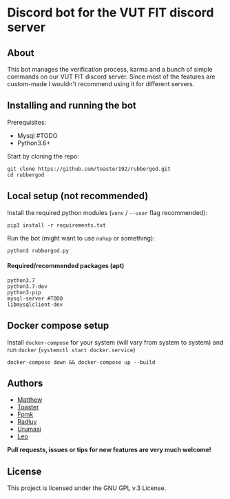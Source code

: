 # Discord bot for the VUT FIT discord server

## About

This bot manages the verification process, karma and a bunch of simple commands
on our VUT FIT discord server. Since most of the features are custom-made I
wouldn't recommend using it for different servers.

## Installing and running the bot

Prerequisites:
* Mysql #TODO
* Python3.6+

Start by cloning the repo:
```
git clone https://github.com/toaster192/rubbergod.git
cd rubbergod
```

## Local setup (not recommended)

Install the required python modules (`venv` / `--user` flag recommended):
```
pip3 install -r requirements.txt
```

Run the bot (might want to use `nohup` or something):
```
python3 rubbergod.py
```

#### Required/recommended packages (apt)

```
python3.7
python3.7-dev
python3-pip
mysql-server #TODO
libmysqlclient-dev
```

## Docker compose setup

Install `docker-compose` for your system (will vary from system to system)
and run `docker` (`systemctl start docker.service`)

```
docker-compose down && docker-compose up --build
```

## Authors

* [Matthew](https://github.com/matejsoroka)
* [Toaster](https://github.com/toaster192)
* [Fpmk](https://github.com/TheGreatfpmK)
* [Radluy](https://github.com/Radluy)
* [Urumasi](https://github.com/Urumasi)
* [Leo](https://github.com/ondryaso)

**Pull requests, issues or tips for new features are very much welcome!**

## License

This project is licensed under the GNU GPL v.3 License.
